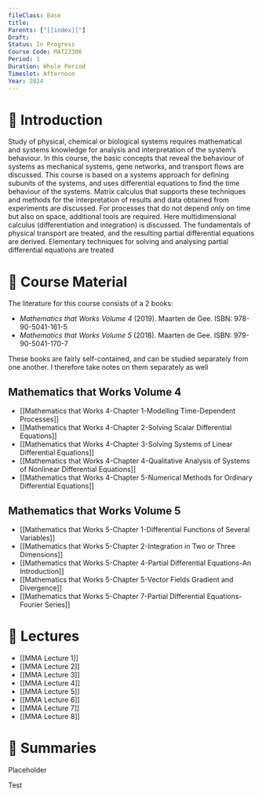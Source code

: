 ```yaml
---
fileClass: Base
title: 
Parents: ["[[index]]"]
Draft: 
Status: In Progress
Course Code: MAT23306
Period: 1
Duration: Whole Period
Timeslot: Afternoon
Year: 2024
---
```

# 🔎 Introduction

Study of physical, chemical or biological systems requires mathematical and systems knowledge for analysis and interpretation of the system’s behaviour. In this course, the basic concepts that reveal the behaviour of systems as mechanical systems, gene networks, and transport flows are discussed. This course is based on a systems approach for defining subunits of the systems, and uses differential equations to find the time behaviour of the systems. Matrix calculus that supports these techniques and methods for the interpretation of results and data obtained from experiments are discussed. For processes that do not depend only on time but also on space, additional tools are required. Here multidimensional calculus (differentiation and integration) is discussed. The fundamentals of physical transport are treated, and the resulting partial differential equations are derived. Elementary techniques for solving and analysing partial differential equations are treated

# 📖 Course Material
The literature for this course consists of a 2 books: 
- *Mathematics that Works Volume 4* (2019). Maarten de Gee. ISBN: 978-90-5041-161-5
- *Mathematics that Works Volume 5* (2018). Maarten de Gee. ISBN: 979-90-5041-170-7

These books are fairly self-contained, and can be studied separately from one another. I therefore take notes on them separately as well

## Mathematics that Works Volume 4
- [[Mathematics that Works 4-Chapter 1-Modelling Time-Dependent Processes]]
- [[Mathematics that Works 4-Chapter 2-Solving Scalar Differential Equations]]
- [[Mathematics that Works 4-Chapter 3-Solving Systems of Linear Differential Equations]]
- [[Mathematics that Works 4-Chapter 4-Qualitative Analysis of Systems of Nonlinear Differential Equations]]
- [[Mathematics that Works 4-Chapter 5-Numerical Methods for Ordinary Differential Equations]]

## Mathematics that Works Volume 5
- [[Mathematics that Works 5-Chapter 1-Differential Functions of Several Variables]]
- [[Mathematics that Works 5-Chapter 2-Integration in Two or Three Dimensions]]
- [[Mathematics that Works 5-Chapter 4-Partial Differential Equations-An Introduction]]
- [[Mathematics that Works 5-Chapter 5-Vector Fields Gradient and Divergence]]
- [[Mathematics that Works 5-Chapter 7-Partial Differential Equations-Fourier Series]]

# 📢 Lectures
- [[MMA Lecture 1]]
- [[MMA Lecture 2]]
- [[MMA Lecture 3]]
- [[MMA Lecture 4]]
- [[MMA Lecture 5]]
- [[MMA Lecture 6]]
- [[MMA Lecture 7]]
- [[MMA Lecture 8]]

# 🔗 Summaries
Placeholder

Test

